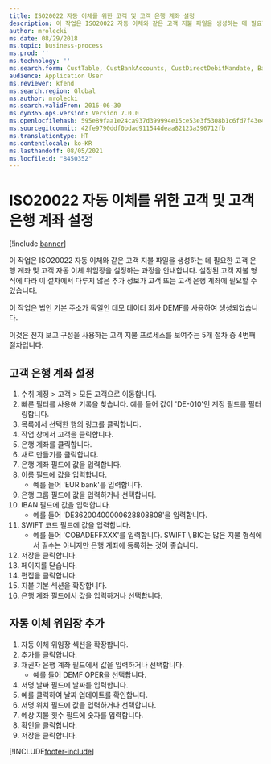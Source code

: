 ```yaml
---
title: ISO20022 자동 이체를 위한 고객 및 고객 은행 계좌 설정
description: 이 작업은 ISO20022 자동 이체와 같은 고객 지불 파일을 생성하는 데 필요한 고객 은행 계좌 및 고객 자동 이체 위임장을 설정하는 과정을 안내합니다.
author: mrolecki
ms.date: 08/29/2018
ms.topic: business-process
ms.prod: ''
ms.technology: ''
ms.search.form: CustTable, CustBankAccounts, CustDirectDebitMandate, BankAccountTableLookUp,  LogisticsAddressCityLookup
audience: Application User
ms.reviewer: kfend
ms.search.region: Global
ms.author: mrolecki
ms.search.validFrom: 2016-06-30
ms.dyn365.ops.version: Version 7.0.0
ms.openlocfilehash: 595e89faa1e24ca937d399994e15ce53e3f5308b1c6fd7f43e4e831e70c15ad8
ms.sourcegitcommit: 42fe9790ddf0bdad911544deaa82123a396712fb
ms.translationtype: HT
ms.contentlocale: ko-KR
ms.lasthandoff: 08/05/2021
ms.locfileid: "8450352"
---
```

# <a name="set-up-customers-and-customer-bank-accounts-for-iso20022-direct-debits"></a>ISO20022 자동 이체를 위한 고객 및 고객 은행 계좌 설정

[!include [banner](../../includes/banner.md)]

이 작업은 ISO20022 자동 이체와 같은 고객 지불 파일을 생성하는 데 필요한 고객 은행 계좌 및 고객 자동 이체 위임장을 설정하는 과정을 안내합니다. 설정된 고객 지불 형식에 따라 이 절차에서 다루지 않은 추가 정보가 고객 또는 고객 은행 계좌에 필요할 수 있습니다. 

이 작업은 법인 기본 주소가 독일인 데모 데이터 회사 DEMF를 사용하여 생성되었습니다.



이것은 전자 보고 구성을 사용하는 고객 지불 프로세스를 보여주는 5개 절차 중 4번째 절차입니다.


## <a name="set-up-a-customer-bank-account"></a>고객 은행 계좌 설정
1. 수취 계정 > 고객 > 모든 고객으로 이동합니다.
2. 빠른 필터를 사용해 기록을 찾습니다. 예를 들어 값이 'DE-010'인 계정 필드를 필터링합니다.
3. 목록에서 선택한 행의 링크를 클릭합니다.
4. 작업 창에서 고객을 클릭합니다.
5. 은행 계좌를 클릭합니다.
6. 새로 만들기를 클릭합니다.
7. 은행 계좌 필드에 값을 입력합니다.
8. 이름 필드에 값을 입력합니다.
    * 예를 들어 'EUR bank'를 입력합니다.  
9. 은행 그룹 필드에 값을 입력하거나 선택합니다.
10. IBAN 필드에 값을 입력합니다.
    * 예를 들어 'DE36200400000628808808'을 입력합니다.  
11. SWIFT 코드 필드에 값을 입력합니다.
    * 예를 들어 'COBADEFFXXX'를 입력합니다.  SWIFT \ BIC는 많은 지불 형식에서 필수는 아니지만 은행 계좌에 등록하는 것이 좋습니다.  
12. 저장을 클릭합니다.
13. 페이지를 닫습니다.
14. 편집을 클릭합니다.
15. 지불 기본 섹션을 확장합니다.
16. 은행 계좌 필드에서 값을 입력하거나 선택합니다.

## <a name="add-a-direct-debit-mandate"></a>자동 이체 위임장 추가
1. 자동 이체 위임장 섹션을 확장합니다.
2. 추가를 클릭합니다.
3. 채권자 은행 계좌 필드에서 값을 입력하거나 선택합니다.
    * 예를 들어 DEMF OPER을 선택합니다.  
4. 서명 날짜 필드에 날짜를 입력합니다.
5. 예를 클릭하여 날짜 업데이트를 확인합니다.
6. 서명 위치 필드에 값을 입력하거나 선택합니다.
7. 예상 지불 횟수 필드에 숫자를 입력합니다.
8. 확인을 클릭합니다.
9. 저장을 클릭합니다.



[!INCLUDE[footer-include](../../../includes/footer-banner.md)]